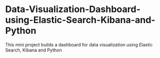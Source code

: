# Data-Visualization-Dashboard-using-Elastic-Search-Kibana-and-Python
This mini project builds a dashboard for data visualization using Elastic Search, Kibana and Python

